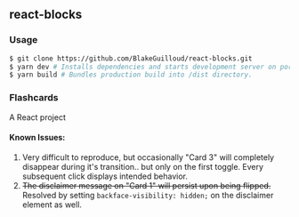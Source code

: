 ## react-blocks

### Usage
```bash
$ git clone https://github.com/BlakeGuilloud/react-blocks.git
$ yarn dev # Installs dependencies and starts development server on port 1337.
$ yarn build # Bundles production build into /dist directory.
```


### Flashcards
A React project

#### Known Issues:
1. Very difficult to reproduce, but occasionally "Card 3" will completely disappear during it's transition.. but only on the first toggle. Every subsequent click displays intended behavior.
2. ~~The disclaimer message on "Card 1" will persist upon being flipped.~~ Resolved by setting `backface-visibility: hidden;` on the disclaimer element as well.
